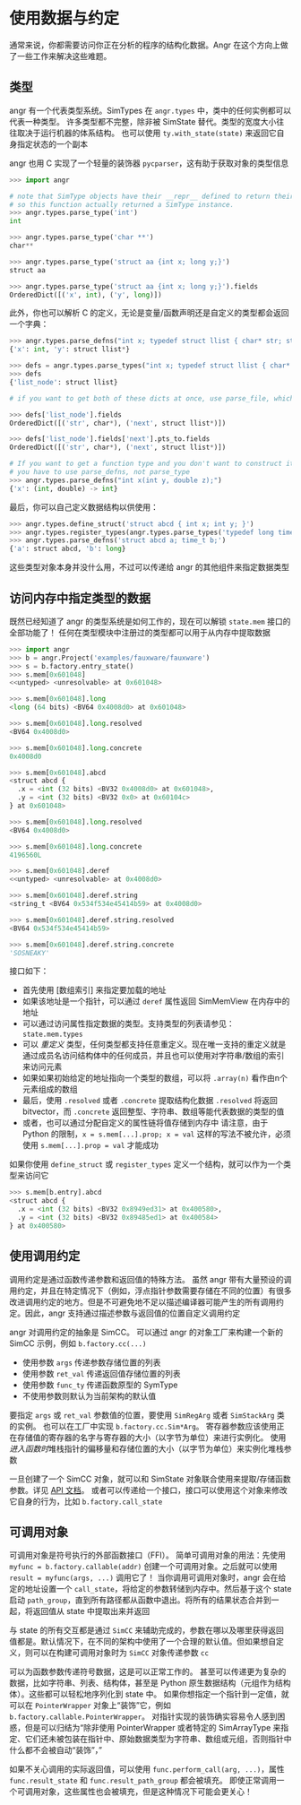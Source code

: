 使用数据与约定
=================================

通常来说，你都需要访问你正在分析的程序的结构化数据。Angr 在这个方向上做了一些工作来解决这些难题。

## 类型

angr 有一个代表类型系统。SimTypes 在 `angr.types` 中，类中的任何实例都可以代表一种类型。
许多类型都不完整，除非被 SimState 替代。类型的宽度大小往往取决于运行机器的体系结构。
也可以使用 `ty.with_state(state)` 来返回它自身指定状态的一个副本

angr 也用 C 实现了一个轻量的装饰器 `pycparser`，这有助于获取对象的类型信息

```python
>>> import angr

# note that SimType objects have their __repr__ defined to return their c type name,
# so this function actually returned a SimType instance.
>>> angr.types.parse_type('int')
int

>>> angr.types.parse_type('char **')
char**

>>> angr.types.parse_type('struct aa {int x; long y;}')
struct aa

>>> angr.types.parse_type('struct aa {int x; long y;}').fields
OrderedDict([('x', int), ('y', long)])
```

此外，你也可以解析 C 的定义，无论是变量/函数声明还是自定义的类型都会返回一个字典：

```python
>>> angr.types.parse_defns("int x; typedef struct llist { char* str; struct llist *next; } list_node; list_node *y;")
{'x': int, 'y': struct llist*}

>>> defs = angr.types.parse_types("int x; typedef struct llist { char* str; struct llist *next; } list_node; list_node *y;")
>>> defs
{'list_node': struct llist}

# if you want to get both of these dicts at once, use parse_file, which returns both in a tuple.

>>> defs['list_node'].fields
OrderedDict([('str', char*), ('next', struct llist*)])

>>> defs['list_node'].fields['next'].pts_to.fields
OrderedDict([('str', char*), ('next', struct llist*)])

# If you want to get a function type and you don't want to construct it manually,
# you have to use parse_defns, not parse_type
>>> angr.types.parse_defns("int x(int y, double z);")
{'x': (int, double) -> int}
```

最后，你可以自己定义数据结构以供使用：

```python
>>> angr.types.define_struct('struct abcd { int x; int y; }')
>>> angr.types.register_types(angr.types.parse_types('typedef long time_t;'))
>>> angr.types.parse_defns('struct abcd a; time_t b;')
{'a': struct abcd, 'b': long}
```

这些类型对象本身并没什么用，不过可以传递给 angr 的其他组件来指定数据类型

## 访问内存中指定类型的数据

既然已经知道了 angr 的类型系统是如何工作的，现在可以解锁 `state.mem` 接口的全部功能了！
任何在类型模块中注册过的类型都可以用于从内存中提取数据

```python
>>> import angr
>>> b = angr.Project('examples/fauxware/fauxware')
>>> s = b.factory.entry_state()
>>> s.mem[0x601048]
<<untyped> <unresolvable> at 0x601048>

>>> s.mem[0x601048].long
<long (64 bits) <BV64 0x4008d0> at 0x601048>

>>> s.mem[0x601048].long.resolved
<BV64 0x4008d0>

>>> s.mem[0x601048].long.concrete
0x4008d0

>>> s.mem[0x601048].abcd
<struct abcd {
  .x = <int (32 bits) <BV32 0x4008d0> at 0x601048>,
  .y = <int (32 bits) <BV32 0x0> at 0x60104c>
} at 0x601048>

>>> s.mem[0x601048].long.resolved
<BV64 0x4008d0>

>>> s.mem[0x601048].long.concrete
4196560L

>>> s.mem[0x601048].deref
<<untyped> <unresolvable> at 0x4008d0>

>>> s.mem[0x601048].deref.string
<string_t <BV64 0x534f534e45414b59> at 0x4008d0>

>>> s.mem[0x601048].deref.string.resolved
<BV64 0x534f534e45414b59>

>>> s.mem[0x601048].deref.string.concrete
'SOSNEAKY'
```

接口如下：

- 首先使用 [数组索引] 来指定要加载的地址
- 如果该地址是一个指针，可以通过 `deref` 属性返回 SimMemView 在内存中的地址
- 可以通过访问属性指定数据的类型。支持类型的列表请参见： `state.mem.types`
- 可以 _重定义_ 类型，任何类型都支持任意重定义。现在唯一支持的重定义就是通过成员名访问结构体中的任何成员，并且也可以使用对字符串/数组的索引来访问元素  
- 如果如果初始给定的地址指向一个类型的数组，可以将
 `.array(n)` 看作由n个元素组成的数组
- 最后，使用 `.resolved` 或者 `.concrete` 提取结构化数据
  `.resolved` 将返回 bitvector，而 `.concrete` 返回整型、字符串、数组等能代表数据的类型的值
- 或者，也可以通过分配自定义的属性链将值存储到内存中
  请注意，由于 Python 的限制，`x = s.mem[...].prop; x = val` 这样的写法不被允许，必须使用 `s.mem[...].prop = val` 才能成功

如果你使用 `define_struct` 或 `register_types` 定义一个结构，就可以作为一个类型来访问它

```python
>>> s.mem[b.entry].abcd
<struct abcd {
  .x = <int (32 bits) <BV32 0x8949ed31> at 0x400580>,
  .y = <int (32 bits) <BV32 0x89485ed1> at 0x400584>
} at 0x400580>
```

## 使用调用约定

调用约定是通过函数传递参数和返回值的特殊方法。
虽然 angr 带有大量预设的调用约定，并且在特定情况下（例如，浮点指针参数需要存储在不同的位置）有很多改进调用约定的地方。但是不可避免地不足以描述编译器可能产生的所有调用约定。因此，angr 支持通过描述参数与返回值的位置自定义调用约定

angr 对调用约定的抽象是 SimCC。
可以通过 angr 的对象工厂来构建一个新的 SimCC 示例，例如 `b.factory.cc(...)`

- 使用参数 `args` 传递参数存储位置的列表
- 使用参数 `ret_val` 传递返回值存储位置的列表
- 使用参数 `func_ty` 传递函数原型的 SymType
- 不使用参数则默认为当前架构的默认值

要指定 `args` 或 `ret_val` 参数值的位置，要使用 `SimRegArg` 或者 `SimStackArg` 类的实例。
也可以在工厂中实现 `b.factory.cc.Sim*Arg`。
寄存器参数应该使用正在存储值的寄存器的名字与寄存器的大小（以字节为单位）来进行实例化。
使用*进入函数时*堆栈指针的偏移量和存储位置的大小（以字节为单位）来实例化堆栈参数

一旦创建了一个 SimCC 对象，就可以和 SimState 对象联合使用来提取/存储函数参数。详见
 [API 文档](http://angr.io/api-doc/angr.html#angr.calling_conventions.SimCC)。
或者可以传递给一个接口，接口可以使用这个对象来修改它自身的行为，比如 `b.factory.call_state`

## 可调用对象

<a name=callables></a>

可调用对象是符号执行的外部函数接口（FFI）。
简单可调用对象的用法：先使用 `myfunc = b.factory.callable(addr)` 创建一个可调用对象。之后就可以使用 `result = myfunc(args, ...)` 调用它了！
当你调用可调用对象时，angr 会在给定的地址设置一个 `call_state`，将给定的参数转储到内存中。然后基于这个 state 启动 `path_group`，直到所有路径都从函数中退出。将所有的结果状态合并到一起，将返回值从 state 中提取出来并返回

与 state 的所有交互都是通过 `SimCC` 来辅助完成的，参数在哪以及哪里获得返回值都是。默认情况下，在不同的架构中使用了一个合理的默认值。但如果想自定义，则可以在构建可调用对象时为 `SimCC` 对象传递参数 `cc` 

可以为函数参数传递符号数据，这是可以正常工作的。
甚至可以传递更为复杂的数据，比如字符串、列表、结构体，甚至是 Python 原生数据结构（元组作为结构体）。这些都可以轻松地序列化到 state 中。
如果你想指定一个指针到一定值，就可以在 `PointerWrapper` 对象上“装饰”它，例如 `b.factory.callable.PointerWrapper`。
对指针实现的装饰确实容易令人感到困惑，但是可以归结为“除非使用 PointerWrapper 或者特定的 SimArrayType 来指定、它们还未被包装在指针中、原始数据类型为字符串、数组或元组，否则指针中什么都不会被自动“装饰”，”

如果不关心调用的实际返回值，可以使用 `func.perform_call(arg, ...)`，属性 `func.result_state` 和 `func.result_path_group` 都会被填充。
即使正常调用一个可调用对象，这些属性也会被填充，但是这种情况下可能会更关心！
